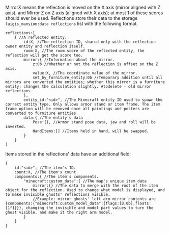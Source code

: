 MirrorX means the reflection is moved on the X axis (mirror aligned with Z axis), and Mirror Z on Z axis (aligned with X axis); at most 1 of these scores should ever be used.
Reflections store their data to the storage `luigis_mansion:data reflections` list with the following format.

```
reflections:[
    { //A reflected entity.
        id:X, //The reflection ID, shared only with the reflection owner entity and reflection itself.
        room:X, //The room score of the reflected entity, the reflection will get the score too.
        mirror:{ //Information about the mirror.
            z:0b //Whether or not the reflection is offset on the Z axis.
            value:X, //The coordinate value of the mirror.
            set_by_furniture_entity:0b //Temporary addition until all mirrors are converted the entities; whether this mirror is a furniture entity; changes the calculation slightly. #todelete - old mirror reflections
        },
        entity_id:"<id>", //The Minecraft entity ID used to spawn the correct entity type. Only allows armor stand or item frame. The item frame option will be removed once all paintings and posters are converted to furniture entities.
        data:{ //The entity's data
            Pose:{}, //Armor stand pose data, jaw and roll will be inverted.
            HandItems:[] //Items held in hand, will be swapped.
        }
    }
]
```
Items stored in the reflections' data have an additional field:
```
{
    id:"<id>", //The item's ID.
    count:X, //The item's count.
    components:{ //The item's components.
        "minecraft:custom_data":{ //The map's unique item data
            mirror:{} //The data to merge with the root of the item object for the reflection. Used to change what model is displayed, and to make invisible ghosts' reflections visible.
            //Example: mirror ghosts' left arm mirror contents are {components:{"minecraft:custom_model_data":{flags:[B;0b],floats:[1f]}}}, changing the invisible and model part values to turn the ghost visible, and make it the right arm model.
        }
    }
}
```